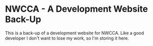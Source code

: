 # NWCCA - A Development Website Back-Up

This is a back-up of a development website for NWCCA.
Like a good developer I don't want to lose my work, so I'm storing it here.
